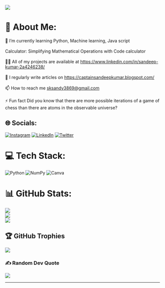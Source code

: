 
[![](https://visitcount.itsvg.in/api?id=sandeepkumar3869&icon=0&color=0)](https://visitcount.itsvg.in)

# 💫 About Me:
🌱 I’m currently learning Python, Machine learning, Java script<br><br>Calculator: Simplifying Mathematical Operations with Code calculator<br><br>👨‍💻 All of my projects are available at https://www.linkedin.com/in/sandeep-kumar-2a4246238/<br><br>📝 I regularly write articles on https://captainsandeepkumar.blogspot.com/<br><br>📫 How to reach me sksandy3869@gmail.com<br><br>⚡ Fun fact Did you know that there are more possible iterations of a game of chess than there are atoms in the observable universe?


## 🌐 Socials:
[![Instagram](https://img.shields.io/badge/Instagram-%23E4405F.svg?logo=Instagram&logoColor=white)](https://instagram.com/sandeepkumar__._) [![LinkedIn](https://img.shields.io/badge/LinkedIn-%230077B5.svg?logo=linkedin&logoColor=white)](https://linkedin.com/in/sandeep-kumar-2a4246238/) [![Twitter](https://img.shields.io/badge/Twitter-%231DA1F2.svg?logo=Twitter&logoColor=white)](https://twitter.com/@sandeep92419369) 

# 💻 Tech Stack:
![Python](https://img.shields.io/badge/python-3670A0?style=for-the-badge&logo=python&logoColor=ffdd54) ![NumPy](https://img.shields.io/badge/numpy-%23013243.svg?style=for-the-badge&logo=numpy&logoColor=white) ![Canva](https://img.shields.io/badge/Canva-%2300C4CC.svg?style=for-the-badge&logo=Canva&logoColor=white)
# 📊 GitHub Stats:
![](https://github-readme-stats.vercel.app/api?username=sandeepkumar3869&theme=dark&hide_border=false&include_all_commits=true&count_private=true)<br/>
![](https://github-readme-streak-stats.herokuapp.com/?user=sandeepkumar3869&theme=dark&hide_border=false)<br/>
![](https://github-readme-stats.vercel.app/api/top-langs/?username=sandeepkumar3869&theme=dark&hide_border=false&include_all_commits=true&count_private=true&layout=compact)

## 🏆 GitHub Trophies
![](https://github-profile-trophy.vercel.app/?username=sandeepkumar3869&theme=juicyfresh&no-frame=true&no-bg=false&margin-w=4)

### ✍️ Random Dev Quote
![](https://quotes-github-readme.vercel.app/api?type=horizontal&theme=radical)

---

<!-- Proudly created with GPRM ( https://gprm.itsvg.in ) -->
